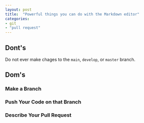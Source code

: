 ```yaml
---
layout: post
title:  "Powerful things you can do with the Markdown editor"
categories:
- git
- "pull request"
---
```



## Dont's

Do not ever make chages to the  `main`, `develop`, or `master` branch.

## Dom's

### Make a Branch
### Push Your Code on that Branch
### Describe Your Pull Request
